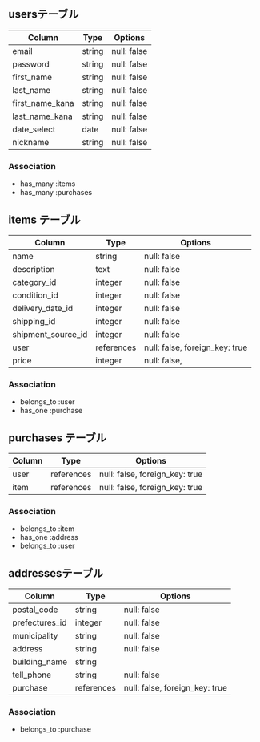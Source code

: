 ## usersテーブル

| Column          | Type       | Options                        |
| --------------- | ---------- | ------------------------------ |
| email           | string     | null: false                    |
| password        | string     | null: false                    |
| first_name      | string     | null: false                    |
| last_name       | string     | null: false                    |
| first_name_kana | string     | null: false                    |
| last_name_kana  | string     | null: false                    |
| date_select     | date       | null: false                    |
| nickname        | string     | null: false                    |

### Association
- has_many :items
- has_many :purchases

## items テーブル
| Column             | Type       | Options                        |
| ------------------ | ---------- | ------------------------------ |
| name               | string     | null: false                    |
| description        | text       | null: false                    |
| category_id        | integer    | null: false                    |
| condition_id       | integer    | null: false                    |
| delivery_date_id   | integer    | null: false                    |
| shipping_id        | integer    | null: false                    |
| shipment_source_id | integer    | null: false                    |
| user               | references | null: false, foreign_key: true |
| price              | integer    | null: false,                   |

### Association
- belongs_to :user
- has_one :purchase

## purchases テーブル

| Column          | Type       | Options                        |
| --------------- | ---------- | ------------------------------ |
| user            | references | null: false, foreign_key: true |
| item            | references | null: false, foreign_key: true |

### Association
- belongs_to :item
- has_one :address
- belongs_to :user

## addressesテーブル

| Column          | Type       | Options                        |
| --------------- | ---------- | ------------------------------ |
| postal_code     | string     | null: false                    |
| prefectures_id  | integer    | null: false                    |
| municipality    | string     | null: false                    |
| address         | string     | null: false                    |
| building_name   | string     |                                |
| tell_phone      | string     | null: false                    |
| purchase        | references | null: false, foreign_key: true |

### Association
- belongs_to :purchase
